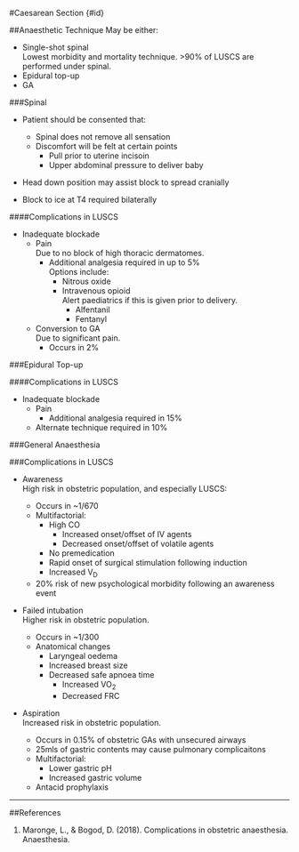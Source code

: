 #Caesarean Section {#id}

##Anaesthetic Technique
May be either:
* Single-shot spinal  
Lowest morbidity and mortality technique. >90% of LUSCS are performed under spinal.
* Epidural top-up
* GA

###Spinal
* Patient should be consented that:
	* Spinal does not remove all sensation
	* Discomfort will be felt at certain points
		* Pull prior to uterine incisoin
		* Upper abdominal pressure to deliver baby

* Head down position may assist block to spread cranially
* Block to ice at T4 required bilaterally

####Complications in LUSCS
* Inadequate blockade
	* Pain  
	Due to no block of high thoracic dermatomes.
		* Additional analgesia required in up to 5%  
		Options include:
			* Nitrous oxide
			* Intravenous opioid  
			Alert paediatrics if this is given prior to delivery.
				* Alfentanil
				* Fentanyl
	* Conversion to GA  
	Due to significant pain.
		* Occurs in 2%


###Epidural Top-up

####Complications in LUSCS
* Inadequate blockade
	* Pain
		* Additional analgesia required in 15%
	* Alternate technique required in 10%


###General Anaesthesia

###Complications in LUSCS
* Awareness  
High risk in obstetric population, and especially LUSCS:
	* Occurs in ~1/670
	* Multifactorial:
		* High CO  
			* Increased onset/offset of IV agents
			* Decreased onset/offset of volatile agents
		* No premedication
		* Rapid onset of surgical stimulation following induction
		* Increased V<sub>D</sub>
	* 20% risk of new psychological morbidity following an awareness event


* Failed intubation  
Higher risk in obstetric population.
	* Occurs in ~1/300
	* Anatomical changes
		* Laryngeal oedema
		* Increased breast size
		* Decreased safe apnoea time
			* Increased VO<sub>2</sub>
			* Decreased FRC


* Aspiration  
Increased risk in obstetric population.
	* Occurs in 0.15% of obstetric GAs with unsecured airways
	* 25mls of gastric contents may cause pulmonary complicaitons
	* Multifactorial:
		* Lower gastric pH
		* Increased gastric volume
	* Antacid prophylaxis 

---
##References

1. Maronge, L., & Bogod, D. (2018). Complications in obstetric anaesthesia. Anaesthesia.
